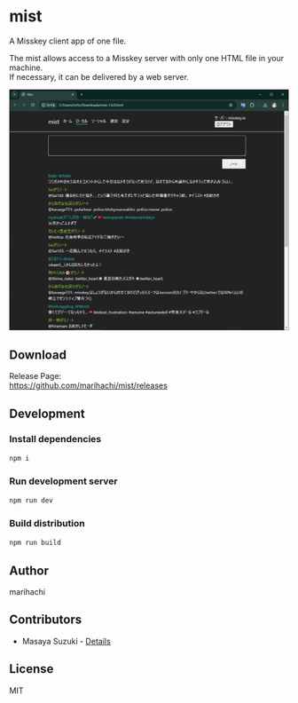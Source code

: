 # mist
A Misskey client app of one file.

The mist allows access to a Misskey server with only one HTML file in your machine.  
If necessary, it can be delivered by a web server.

![capture](https://raw.githubusercontent.com/marihachi/mist/285276d6d3a66f758e78c6863000c77075ad923f/capture.png)

## Download
Release Page:  
https://github.com/marihachi/mist/releases

## Development
### Install dependencies
```sh
npm i
```

### Run development server

```sh
npm run dev
```

### Build distribution
```sh
npm run build
```

## Author
marihachi

## Contributors
- Masaya Suzuki - [Details](https://github.com/marihachi/mist/issues?q=author%3Amassongit)

## License
MIT
